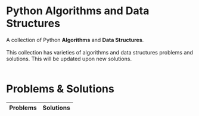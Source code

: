 # Python Algorithms and Data Structures
A collection of Python **Algorithms** and **Data Structures**.<br><br>
This collection has varieties of algorithms and data structures problems and solutions. This will be updated upon new solutions.<br><br>
# Problems & Solutions
| Problems | Solutions |
| -------- | --------- |